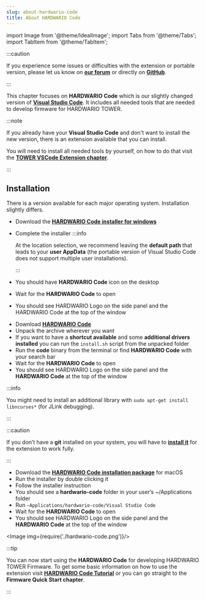 ```yaml
---
slug: about-hardwario-code
title: About HARDWARIO Code
---
```

import Image from '@theme/IdealImage';
import Tabs from '@theme/Tabs';
import TabItem from '@theme/TabItem';

:::caution

If you experience some issues or difficulties with the extension or portable version, please let us know on [**our forum**](https://forum.hardwario.com/) or directly on [**GitHub**](https://github.com/hardwario/hardwario-tower-vscode-extension/issues).

:::

This chapter focuses on **HARDWARIO Code** which is our slightly changed version of [**Visual Studio Code**](https://code.visualstudio.com). It includes all needed tools that are needed to develop firmware for HARDWARIO TOWER.

:::note

If you already have your **Visual Studio Code** and don't want to install the new version, there is an extension available that you can install.

You will need to install all needed tools by yourself, on how to do that visit the [**TOWER VSCode Extension chapter**](./tower-vscode-extension.md).

:::

## Installation

There is a version available for each major operating system. Installation slightly differs.

<Tabs groupId="operating-system">
<TabItem value="windows" label="Windows" default>

- Download the [**HARDWARIO Code installer for windows**](https://drive.google.com/drive/u/3/folders/1gC91vzSR0O1RONRX6LMJ8_ug1_UOikpt)
- Complete the installer
  :::info

    At the location selection, we recommend leaving the **default path** that leads to your **user AppData** (the portable version of Visual Studio Code does not support multiple user installations).

  :::
- You should have **HARDWARIO Code** icon on the desktop
- Wait for the **HARDWARIO Code** to open
- You should see HARDWARIO Logo on the side panel and the HARDWARIO Code at the top of the window

</TabItem>
<TabItem value="linux" label="Linux">

- Download [**HARDWARIO Code**](https://drive.google.com/drive/u/3/folders/1gC91vzSR0O1RONRX6LMJ8_ug1_UOikpt)
- Unpack the archive wherever you want
- If you want to have a **shortcut available** and some **additional drivers installed** you can run the `install.sh` script from the unpacked folder
- Run the **code** binary from the terminal or find **HARDWARIO Code** with your search bar
- Wait for the **HARDWARIO Code** to open
- You should see HARDWARIO Logo on the side panel and the **HARDWARIO Code** at the top of the window

:::info

You might need to install an additional library with `sudo apt-get install libncurses*` (for JLink debugging).

:::

:::caution

If you don’t have a **git** installed on your system, you will have to [**install it**](https://git-scm.com/book/en/v2/Getting-Started-Installing-Git) for the extension to work fully.

:::

</TabItem>
<TabItem value="macOS" label="macOS">

- Download the [**HARDWARIO Code installation package**](https://drive.google.com/drive/u/3/folders/1gC91vzSR0O1RONRX6LMJ8_ug1_UOikpt) for macOS
- Run the installer by double clicking it
- Follow the installer instruction
- You should see a **hardwario-code** folder in your user’s ~/Applications folder
- Run `~Applications/hardwario-code/Visual Studio Code`
- Wait for the **HARDWARIO Code** to open
- You should see HARDWARIO Logo on the side panel and the **HARDWARIO Code** at the top of the window

</TabItem>
</Tabs>

<Image img={require('./hardwario-code.png')}/>
<br />

:::tip

You can now start using the **HARDWARIO Code** for developing HARDWARIO TOWER Firmware. To get some basic information on how to use the extension visit [**HARDWARIO Code Tutorial**](./hardwario-extension-tutorial.md) or you can go straight to the **Firmware Quick Start chapter**.

:::


